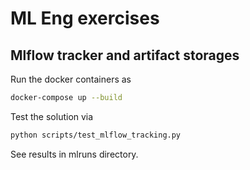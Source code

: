 # ML Eng exercises

## Mlflow tracker and artifact storages

Run the docker containers as
```bash
docker-compose up --build
```

Test the solution via
```bash
python scripts/test_mlflow_tracking.py
```

See results in mlruns directory.
